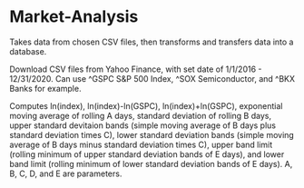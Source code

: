 # Market-Analysis
Takes data from chosen CSV files, then transforms and transfers data into a database.

Download CSV files from Yahoo Finance, with set date of 1/1/2016 - 12/31/2020. Can use ^GSPC S&P 500 Index, ^SOX Semiconductor, and ^BKX Banks for example.

Computes ln(index), ln(index)-ln(GSPC), ln(index)+ln(GSPC), exponential moving average of rolling A days, standard deviation of rolling B days, upper standard devitaion bands (simple moving average of B days plus standard deviation times C), lower standard deviation bands (simple moving average of B days minus standard deviation times C), upper band limit (rolling minimum of upper standard deviation bands of E days), and lower band limit (rolling minimum of lower standard deviation bands of E days).
A, B, C, D, and E are parameters. 
